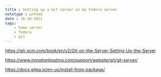 ```yaml
---
title : Setting up a Git server on my Fedora server
notetype : unfeed
date : 16-10-2021
tags: 
    - home server
	- fedora
	- git
---
```


https://git-scm.com/book/en/v2/Git-on-the-Server-Setting-Up-the-Server

https://www.inmotionhosting.com/support/website/git/git-server/

https://docs.gitea.io/en-us/install-from-package/